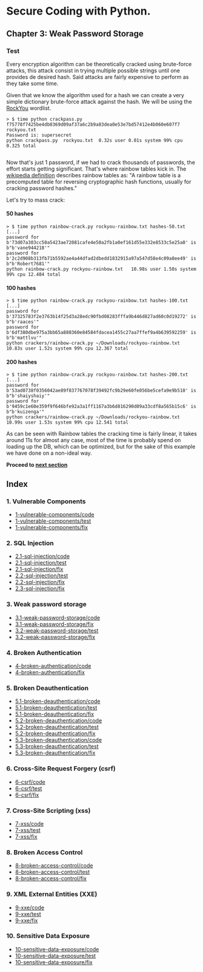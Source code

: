 # Secure Coding with Python.

## Chapter 3: Weak Password Storage
### Test
Every encryption algorithm can be theoretically cracked using brute-force attacks, this attack consist in trying multiple possible strings until one provides de desired hash. Said attacks are fairly expensive to perform as they take some time.

Given that we know the algorithm used for a hash we can create a very simple dictionary brute-force attack against the hash. We will be using the [RockYou](https://github.com/brannondorsey/naive-hashcat/releases/download/data/rockyou.txt) wordlist.

```text
> $ time python crackpass.py f75778f7425be4db0369d09af37a6c2b9a83dea0e53e7bd57412e4b060e607f7 rockyou.txt
Password is: supersecret
python crackpass.py  rockyou.txt  0.32s user 0.01s system 99% cpu 0.325 total
                                             
```

Now that's just 1 password, if we had to crack thousands of passwords, the effort starts getting significant. That's where rainbow tables kick in.
The [wikipedia definition](https://en.wikipedia.org/wiki/Rainbow_table) describes rainbow tables as: "A rainbow table is a precomputed table for reversing cryptographic hash functions, usually for cracking password hashes."

Let's try to mass crack:
#### 50 hashes
```text
> $ time python rainbow-crack.py rockyou-rainbow.txt hashes-50.txt
[...]
password for b'73d07a303cc50a5423ae72081cafe4e50a2fb1a0ef161d55e332e8533c5e25a0' is b"b'vane944218'"
password for b'2c2d908b313fb71b5592ae4a44dfad2dbedd1832915a97a547d58e4c09a8ee49' is b"b'Robert7681'"
python rainbow-crack.py rockyou-rainbow.txt   10.98s user 1.50s system 99% cpu 12.484 total
```

#### 100 hashes
```text
> $ time python rainbow-crack.py rockyou-rainbow.txt hashes-100.txt
[...]
password for b'37325783f2e3763b14f25d3a28edc90fbd08283fffa9b446d827ad60c0d19272' is b"b'raaces'"
password for b'6df380dbe975a3bb65a880360e84584fdacea1455c27aa7ffef9a4b639592259' is b"b'mattlvu'"
python crackers/rainbow-crack.py ~/Downloads/rockyou-rainbow.txt   10.83s user 1.52s system 99% cpu 12.367 total
```

#### 200 hashes
```text
> $ time python rainbow-crack.py rockyou-rainbow.txt hashes-200.txt
[...]
password for b'53ad0738f0356042ae89f837767078f39492fc9b29e60fe056be5cefa9e9b510' is b"b'shaiyshaiy'"
password for b'9459c1e60e359f9f646bfe92a3a1ff1167a3b6d816290d09a33cdf8a565b15c6' is b"b'kuizenga'"
python crackers/rainbow-crack.py ~/Downloads/rockyou-rainbow.txt   10.99s user 1.53s system 99% cpu 12.541 total
```

As can be seen with Rainbow tables the cracking time is fairly linear, it takes around 11s for almost any case, most of the time is probably spend on loading up the DB, which can be optimized, but for the sake of this example we have done on a non-ideal way.

**Proceed to [next section](https://github.com/nxvl/secure-coding-with-python/tree/3.2-weak-password-storage/fix)**

## Index
### 1. Vulnerable Components
* [1-vulnerable-components/code](https://github.com/nxvl/secure-coding-with-python/tree/1-vulnerable-components/code) 
* [1-vulnerable-components/test](https://github.com/nxvl/secure-coding-with-python/tree/1-vulnerable-components/test)
* [1-vulnerable-components/fix](https://github.com/nxvl/secure-coding-with-python/tree/1-vulnerable-components/fix)

### 2. SQL Injection
* [2.1-sql-injection/code](https://github.com/nxvl/secure-coding-with-python/tree/2.1-sql-injection/code) 
* [2.1-sql-injection/test](https://github.com/nxvl/secure-coding-with-python/tree/2.1-sql-injection/test)
* [2.1-sql-injection/fix](https://github.com/nxvl/secure-coding-with-python/tree/2.1-sql-injection/fix)
* [2.2-sql-injection/test](https://github.com/nxvl/secure-coding-with-python/tree/2.2-sql-injection/test)
* [2.2-sql-injection/fix](https://github.com/nxvl/secure-coding-with-python/tree/2.2-sql-injection/fix)
* [2.3-sql-injection/fix](https://github.com/nxvl/secure-coding-with-python/tree/2.3-sql-injection/fix)

### 3. Weak password storage
* [3.1-weak-password-storage/code](https://github.com/nxvl/secure-coding-with-python/tree/3.1-weak-password-storage/code) 
* [3.1-weak-password-storage/fix](https://github.com/nxvl/secure-coding-with-python/tree/3.1-weak-password-storage/fix)
* [3.2-weak-password-storage/test](https://github.com/nxvl/secure-coding-with-python/tree/3.2-weak-password-storage/test)
* [3.2-weak-password-storage/fix](https://github.com/nxvl/secure-coding-with-python/tree/3.2-weak-password-storage/fix)

### 4. Broken Authentication
* [4-broken-authentication/code](https://github.com/nxvl/secure-coding-with-python/tree/4-broken-authentication/code) 
* [4-broken-authentication/fix](https://github.com/nxvl/secure-coding-with-python/tree/4-broken-authentication/fix)

### 5. Broken Deauthentication
* [5.1-broken-deauthentication/code](https://github.com/nxvl/secure-coding-with-python/tree/5.1-broken-deauthentication/code) 
* [5.1-broken-deauthentication/test](https://github.com/nxvl/secure-coding-with-python/tree/5.1-broken-deauthentication/test)
* [5.1-broken-deauthentication/fix](https://github.com/nxvl/secure-coding-with-python/tree/5.1-broken-deauthentication/fix)
* [5.2-broken-deauthentication/code](https://github.com/nxvl/secure-coding-with-python/tree/5.2-broken-deauthentication/code) 
* [5.2-broken-deauthentication/test](https://github.com/nxvl/secure-coding-with-python/tree/5.2-broken-deauthentication/test)
* [5.2-broken-deauthentication/fix](https://github.com/nxvl/secure-coding-with-python/tree/5.2-broken-deauthentication/fix)
* [5.3-broken-deauthentication/code](https://github.com/nxvl/secure-coding-with-python/tree/5.3-broken-deauthentication/code) 
* [5.3-broken-deauthentication/test](https://github.com/nxvl/secure-coding-with-python/tree/5.3-broken-deauthentication/test)
* [5.3-broken-deauthentication/fix](https://github.com/nxvl/secure-coding-with-python/tree/5.3-broken-deauthentication/fix)

### 6. Cross-Site Request Forgery (csrf)
* [6-csrf/code](https://github.com/nxvl/secure-coding-with-python/tree/6-csrf/code) 
* [6-csrf/test](https://github.com/nxvl/secure-coding-with-python/tree/6-csrf/test)
* [6-csrf/fix](https://github.com/nxvl/secure-coding-with-python/tree/6-csrf/fix)

### 7. Cross-Site Scripting (xss)
* [7-xss/code](https://github.com/nxvl/secure-coding-with-python/tree/7-xss/code) 
* [7-xss/test](https://github.com/nxvl/secure-coding-with-python/tree/7-xss/test)
* [7-xss/fix](https://github.com/nxvl/secure-coding-with-python/tree/7-xss/fix)

### 8. Broken Access Control
* [8-broken-access-control/code](https://github.com/nxvl/secure-coding-with-python/tree/8-broken-access-control/code) 
* [8-broken-access-control/test](https://github.com/nxvl/secure-coding-with-python/tree/8-broken-access-control/test)
* [8-broken-access-control/fix](https://github.com/nxvl/secure-coding-with-python/tree/8-broken-access-control/fix)

### 9. XML External Entities (XXE)
* [9-xxe/code](https://github.com/nxvl/secure-coding-with-python/tree/9-xxe/code) 
* [9-xxe/test](https://github.com/nxvl/secure-coding-with-python/tree/9-xxe/test)
* [9-xxe/fix](https://github.com/nxvl/secure-coding-with-python/tree/9-xxe/fix)

### 10. Sensitive Data Exposure
* [10-sensitive-data-exposure/code](https://github.com/nxvl/secure-coding-with-python/tree/10-sensitive-data-exposure/code) 
* [10-sensitive-data-exposure/test](https://github.com/nxvl/secure-coding-with-python/tree/10-sensitive-data-exposure/test)
* [10-sensitive-data-exposure/fix](https://github.com/nxvl/secure-coding-with-python/tree/10-sensitive-data-exposure/fix)

